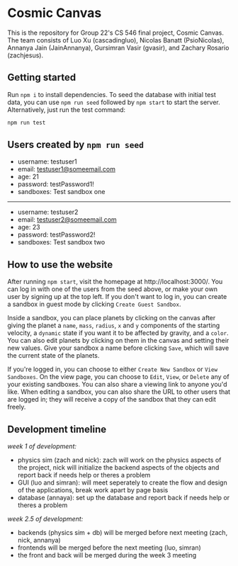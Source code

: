 # Cosmic Canvas

This is the repository for Group 22's CS 546 final project, Cosmic Canvas. The team consists of Luo Xu (cascadingluo), Nicolas Banatt (PsioNicolas), Annanya Jain (JainAnnanya), Gursimran Vasir (gvasir), and Zachary Rosario (zachjesus).

## Getting started

Run `npm i` to install dependencies. To seed the database with initial test data, you can use `npm run seed` followed by `npm start` to start the server. Alternatively, just run the test command:

```bash
npm run test
```

## Users created by `npm run seed`

- username: testuser1
- email: testuser1@someemail.com
- age: 21
- password: testPassword1!
- sandboxes: Test sandbox one

---

- username: testuser2
- email: testuser2@someemail.com
- age: 23
- password: testPassword2!
- sandboxes: Test sandbox two

## How to use the website

After running `npm start`, visit the homepage at http://localhost:3000/. You can log in with one of the users from the seed above, or make your own user by signing up at the top left. If you don't want to log in, you can create a sandbox in guest mode by clicking `Create Guest Sandbox`.

Inside a sandbox, you can place planets by clicking on the canvas after giving the planet a `name`, `mass`, `radius`, `x` and `y` components of the starting velocity, a `dynamic` state if you want it to be affected by gravity, and a `color`. You can also edit planets by clicking on them in the canvas and setting their new values. Give your sandbox a name before clicking `Save`, which will save the current state of the planets.

If you're logged in, you can choose to either `Create New Sandbox` or `View Sandboxes`. On the view page, you can choose to `Edit`, `View`, or `Delete` any of your existing sandboxes. You can also share a viewing link to anyone you'd like. When editing a sandbox, you can also share the URL to other users that are logged in; they will receive a copy of the sandbox that they can edit freely.

## Development timeline

_week 1 of development:_

- physics sim (zach and nick): zach will work on the physics aspects of the project, nick will initialize the backend aspects of the objects and report back if needs help or theres a problem
- GUI (luo and simran): will meet seperately to create the flow and design of the applications, break work apart by page basis
- database (annaya): set up the database and report back if needs help or theres a problem

_week 2.5 of development:_

- backends (physics sim + db) will be merged before next meeting (zach, nick, annanya)
- frontends will be merged before the next meeting (luo, simran)
- the front and back will be merged during the week 3 meeting
